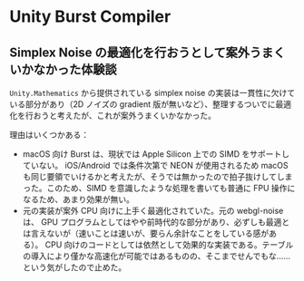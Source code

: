# Unity Burst Compiler

## Simplex Noise の最適化を行おうとして案外うまくいかなかった体験談

`Unity.Mathematics` から提供されている simplex noise の実装は一貫性に欠けている部分があり（2D ノイズの gradient 版が無いなど）、整理するついでに最適化を行おうと考えたが、これが案外うまくいかなかった。

理由はいくつかある：

- macOS 向け Burst は、現状では Apple Silicon 上での SIMD をサポートしていない。 iOS/Android では条件次第で NEON が使用されるため macOS も同じ要領でいけるかと考えたが、そうでは無かったので拍子抜けしてしまった。このため、SIMD を意識したような処理を書いても普通に FPU 操作になるため、あまり効果が無い。
- 元の実装が案外 CPU 向けに上手く最適化されていた。元の webgl-noise は、 GPU プログラムとしてはやや前時代的な部分があり、必ずしも最適とは言えないが（速いことは速いが、要らん余計なことをしている感がある）。 CPU 向けのコードとしては依然として効果的な実装である。テーブルの導入により僅かな高速化が可能ではあるものの、そこまでせんでもな……という気がしたので止めた。
